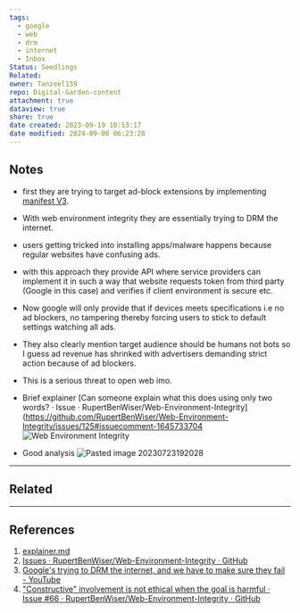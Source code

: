 ```yaml
---
tags:
  - google
  - web
  - drm
  - internet
  - Inbox
Status: Seedlings
Related: 
owner: Tanzeel159
repo: Digital-Garden-content
attachment: true
dataview: true
share: true
date created: 2023-09-19 10:53:17
date modified: 2024-09-08 06:23:28
---
```

## Notes
- first they are trying to target ad-block extensions by implementing [manifest V3](manifest%20V3.md).
- With web environment integrity they are essentially trying to DRM the internet.
- users getting tricked into installing apps/malware happens because regular websites have confusing ads. 
- with this approach they provide API where service providers can implement it in such a way that website requests token from third party (Google in this case) and verifies if client environment is secure etc. 
- Now google will only provide that if devices meets specifications i.e no ad blockers, no tampering thereby forcing users to stick to default settings watching all ads.
- They also clearly mention target audience should be humans not bots so I guess ad revenue has shrinked with advertisers demanding strict action because of ad blockers. 
- This is a serious threat to open web imo. 
- Brief explainer
[Can someone explain what this does using only two words? · Issue · RupertBenWiser/Web-Environment-Integrity](https://github.com/RupertBenWiser/Web-Environment-Integrity/issues/125#issuecomment-1645733704
![Web Environment Integrity](https://i.imgur.com/32z3hdu.png)

- Good analysis
![Pasted image 20230723192028](https://i.imgur.com/3GGOrE1.png)

---
## Related



---
## References

1) [explainer.md](https://github.com/RupertBenWiser/Web-Environment-Integrity/blob/main/explainer.md)
2) [Issues · RupertBenWiser/Web-Environment-Integrity · GitHub](https://github.com/RupertBenWiser/Web-Environment-Integrity/issues)
3) [Google's trying to DRM the internet, and we have to make sure they fail - YouTube](https://youtu.be/0i0Ho-x7s_U)
4) ["Constructive" involvement is not ethical when the goal is harmful · Issue #66 · RupertBenWiser/Web-Environment-Integrity · GitHub](https://github.com/RupertBenWiser/Web-Environment-Integrity/issues/66#issuecomment-1644936717)
